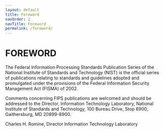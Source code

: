 ```yaml
---
layout: default
title: Foreword
navOrder: 2
navTitle: Foreword
permalink: /foreword/
---
```


# FOREWORD

The Federal Information Processing Standards Publication Series of the National Institute of Standards and Technology (NIST) is the official series of publications relating to standards and guidelines adopted and promulgated under the provisions of the Federal Information Security Management Act (FISMA) of 2002. 

Comments concerning FIPS publications are welcomed and should be addressed to the Director, Information Technology Laboratory, National Institute of Standards and Technology, 100 Bureau Drive, Stop 8900, Gaithersburg, MD 20899-8900. 

Charles H. Romine, Director
Information Technology Laboratory
